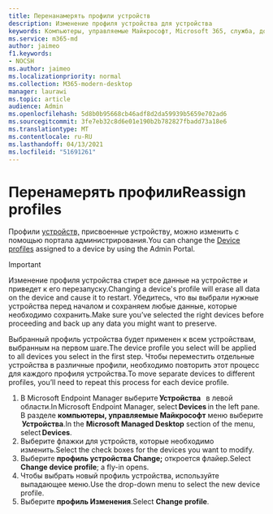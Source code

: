 ```yaml
---
title: Перенанамерять профили устройств
description: Изменение профиля устройства для устройства
keywords: Компьютеры, управляемые Майкрософт, Microsoft 365, служба, документация
ms.service: m365-md
author: jaimeo
f1.keywords:
- NOCSH
ms.author: jaimeo
ms.localizationpriority: normal
ms.collection: M365-modern-desktop
manager: laurawi
ms.topic: article
audience: Admin
ms.openlocfilehash: 5d8b0b95668cb46adf8d2da59939b5659e702ad6
ms.sourcegitcommit: 3fe7eb32c8d6e01e190b2b782827fbadd73a18e6
ms.translationtype: MT
ms.contentlocale: ru-RU
ms.lasthandoff: 04/13/2021
ms.locfileid: "51691261"
---
```

# <a name="reassign-profiles"></a><span data-ttu-id="d5b02-104">Перенамерять профили</span><span class="sxs-lookup"><span data-stu-id="d5b02-104">Reassign profiles</span></span>

<span data-ttu-id="d5b02-105">Профили [устройств,](../service-description/profiles.md) присвоенные устройству, можно изменить с помощью портала администрирования.</span><span class="sxs-lookup"><span data-stu-id="d5b02-105">You can change the [Device profiles](../service-description/profiles.md) assigned to a device by using the Admin Portal.</span></span>

> [!IMPORTANT]
> <span data-ttu-id="d5b02-106">Изменение профиля устройства стирет все данные на устройстве и приведет к его перезапуску.</span><span class="sxs-lookup"><span data-stu-id="d5b02-106">Changing a device's profile will erase all data on the device and cause it to restart.</span></span> <span data-ttu-id="d5b02-107">Убедитесь, что вы выбрали нужные устройства перед началом и сохраняем любые данные, которые необходимо сохранить.</span><span class="sxs-lookup"><span data-stu-id="d5b02-107">Make sure you’ve selected the right devices before proceeding and back up any data you might want to preserve.</span></span>

<span data-ttu-id="d5b02-108">Выбранный профиль устройства будет применен к всем устройствам, выбранным на первом шаге.</span><span class="sxs-lookup"><span data-stu-id="d5b02-108">The device profile you select will be applied to all devices you select in the first step.</span></span> <span data-ttu-id="d5b02-109">Чтобы переместить отдельные устройства в различные профили, необходимо повторить этот процесс для каждого профиля устройства.</span><span class="sxs-lookup"><span data-stu-id="d5b02-109">To move separate devices to different profiles, you’ll need to repeat this process for each device profile.</span></span> 

1. <span data-ttu-id="d5b02-110">В Microsoft Endpoint Manager выберите **Устройства**   в левой области.</span><span class="sxs-lookup"><span data-stu-id="d5b02-110">In Microsoft Endpoint Manager, select **Devices** in the left pane.</span></span> <span data-ttu-id="d5b02-111">В разделе **компьютеры, управляемые Майкрософт** меню выберите  **Устройства**.</span><span class="sxs-lookup"><span data-stu-id="d5b02-111">In the **Microsoft Managed Desktop** section of the menu, select **Devices**.</span></span>  
2. <span data-ttu-id="d5b02-112">Выберите флажки для устройств, которые необходимо изменить.</span><span class="sxs-lookup"><span data-stu-id="d5b02-112">Select the check boxes for the devices you want to modify.</span></span> 
3. <span data-ttu-id="d5b02-113">Выберите **профиль устройства Change;** откроется флайер.</span><span class="sxs-lookup"><span data-stu-id="d5b02-113">Select **Change device profile**; a fly-in opens.</span></span>
4. <span data-ttu-id="d5b02-114">Чтобы выбрать новый профиль устройства, используйте выпадающее меню.</span><span class="sxs-lookup"><span data-stu-id="d5b02-114">Use the drop-down menu to select the new device profile.</span></span>
5. <span data-ttu-id="d5b02-115">Выберите **профиль Изменения**.</span><span class="sxs-lookup"><span data-stu-id="d5b02-115">Select **Change profile**.</span></span>


